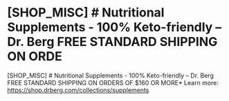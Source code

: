# [SHOP_MISC] # Nutritional Supplements - 100% Keto-friendly – Dr. Berg FREE STANDARD SHIPPING ON ORDE

[SHOP_MISC] # Nutritional Supplements - 100% Keto-friendly – Dr. Berg FREE STANDARD SHIPPING ON ORDERS OF $160 OR MORE\*
Learn more: https://shop.drberg.com/collections/supplements
